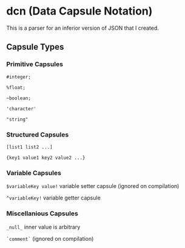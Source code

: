 # dcn (Data Capsule Notation)
This is a parser for an inferior version of JSON that I created.

## Capsule Types
### Primitive Capsules
`#integer;`  

`%float;`  

`~boolean;`  

`'character'`  

`"string"`
### Structured Capsules
`[list1 list2 ...]`  

`{key1 value1 key2 value2 ...}`
### Variable Capsules
`$variableKey value!` variable setter capsule  (ignored on compilation)  

`^variableKey!` variable getter capsule
### Miscellanious Capsules
`_null_` inner value is arbitrary  

`` `comment` `` (ignored on compilation)
